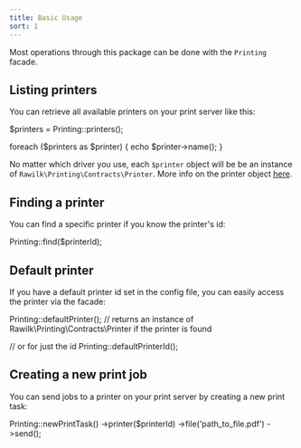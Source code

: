 ```yaml
---
title: Basic Usage
sort: 1
---
```


Most operations through this package can be done with the `Printing` facade.

## Listing printers
You can retrieve all available printers on your print server like this:

<x-code lang="php">
$printers = Printing::printers();

foreach ($printers as $printer) {
    echo $printer->name();
}
</x-code>

No matter which driver you use, each `$printer` object will be be an instance of `Rawilk\Printing\Contracts\Printer`. More info on the printer object [here](/laravel-printing/v1/basic-usage/printer).

## Finding a printer
You can find a specific printer if you know the printer's id:

<x-code lang="php">Printing::find($printerId);</x-code>

## Default printer
If you have a default printer id set in the config file, you can easily access the printer via the facade:

<x-code lang="php">
Printing::defaultPrinter(); // returns an instance of Rawilk\Printing\Contracts\Printer if the printer is found

// or for just the id
Printing::defaultPrinterId();
</x-code>

## Creating a new print job
You can send jobs to a printer on your print server by creating a new print task:

<x-code lang="php">
Printing::newPrintTask()
    ->printer($printerId)
    ->file('path_to_file.pdf')
    ->send();
</x-code>
